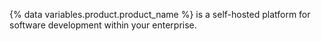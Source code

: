 {% data variables.product.product_name %} is a self-hosted platform for software development within your enterprise.

